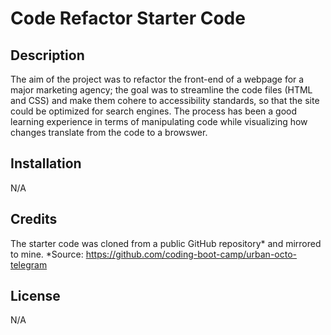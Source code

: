 # Code Refactor Starter Code

## Description

The aim of the project was to refactor the front-end of a webpage for a major marketing agency; the goal was to streamline the code files (HTML and CSS) and make them cohere to accessibility standards, so that the site could be optimized for search engines. The process has been a good learning experience in terms of manipulating code while visualizing how changes translate from the code to a browswer.

## Installation

N/A

## Credits

The starter code was cloned from a public GitHub repository* and mirrored to mine.
*Source: https://github.com/coding-boot-camp/urban-octo-telegram

## License

N/A
